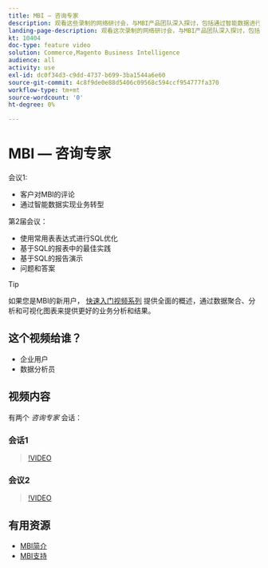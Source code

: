 ```yaml
---
title: MBI — 咨询专家
description: 观看这些录制的网络研讨会，与MBI产品团队深入探讨，包括通过智能数据进行业务转型。
landing-page-description: 观看这次录制的网络研讨会，与MBI产品团队深入探讨，包括通过智能数据进行业务转型。
kt: 10404
doc-type: feature video
solution: Commerce,Magento Business Intelligence
audience: all
activity: use
exl-id: dc0f34d3-c9dd-4737-b699-3ba1544a6e60
source-git-commit: 4c8f9de0e88d5406c09568c594ccf954777fa370
workflow-type: tm+mt
source-wordcount: '0'
ht-degree: 0%

---
```


# MBI — 咨询专家

会议1:

- 客户对MBI的评论
- 通过智能数据实现业务转型

第2届会议：

- 使用常用表表达式进行SQL优化
- 基于SQL的报表中的最佳实践
- 基于SQL的报告演示
- 问题和答案

>[!TIP]
>
>如果您是MBI的新用户， [快速入门视频系列](./../1-overview.md) 提供全面的概述，通过数据聚合、分析和可视化图表来提供更好的业务分析和结果。

## 这个视频给谁？

- 企业用户
- 数据分析员

## 视频内容

有两个 _咨询专家_ 会话：

### 会话1

>[!VIDEO](https://video.tv.adobe.com/v/342409?quality=12&learn=on)

### 会议2

>[!VIDEO](https://video.tv.adobe.com/v/342410?quality=12&learn=on)

## 有用资源

- [MBI简介](https://docs.magento.com/mbi/getting-started/getting-started.html)
- [MBI支持](https://support.magento.com/hc/en-us/articles/360016730811)
